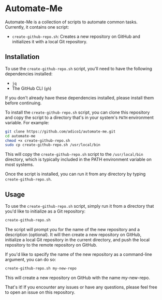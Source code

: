 # Automate-Me

Automate-Me is a collection of scripts to automate common tasks. Currently, it contains one script:

- `create-github-repo.sh`: Creates a new repository on GitHub and initializes it with a local Git repository.

## Installation

To use the `create-github-repo.sh` script, you'll need to have the following dependencies installed:

- `jq`
- The GitHub CLI (`gh`)

If you don't already have these dependencies installed, please install them before continuing.

To install the `create-github-repo.sh` script, you can clone this repository and copy the script to a directory that's in your system's `PATH` environment variable. For example:

```sh
git clone https://github.com/adico1/automate-me.git
cd automate-me
chmod +x create-github-repo.sh
sudo cp create-github-repo.sh /usr/local/bin
```

This will copy the `create-github-repo.sh` script to the `/usr/local/bin` directory, which is typically included in the PATH environment variable on most systems.

Once the script is installed, you can run it from any directory by typing `create-github-repo.sh`.

## Usage
To use the `create-github-repo.sh` script, simply run it from a directory that you'd like to initialize as a Git repository:
```sh
create-github-repo.sh
```
The script will prompt you for the name of the new repository and a description (optional). It will then create a new repository on GitHub, initialize a local Git repository in the current directory, and push the local repository to the remote repository on GitHub.

If you'd like to specify the name of the new repository as a command-line argument, you can do so:
```sh
create-github-repo.sh my-new-repo
```
This will create a new repository on GitHub with the name my-new-repo.

That's it! If you encounter any issues or have any questions, please feel free to open an issue on this repository.
